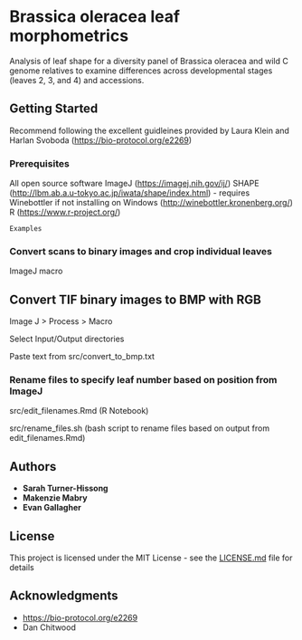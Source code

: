 # Brassica oleracea leaf morphometrics

Analysis of leaf shape for a diversity panel of Brassica oleracea and wild C genome relatives to examine differences across developmental stages (leaves 2, 3, and 4) and accessions. 

## Getting Started

Recommend following the excellent guidleines provided by Laura Klein and Harlan Svoboda (https://bio-protocol.org/e2269)

### Prerequisites

All open source software 
ImageJ (https://imagej.nih.gov/ij/)
SHAPE (http://lbm.ab.a.u-tokyo.ac.jp/iwata/shape/index.html) - requires Winebottler if not installing on Windows (http://winebottler.kronenberg.org/)
R (https://www.r-project.org/)

```
Examples 

```
### Convert scans to binary images and crop individual leaves

ImageJ macro 

## Convert TIF binary images to BMP with RGB

Image J > Process > Macro

Select Input/Output directories 

Paste text from src/convert_to_bmp.txt


### Rename files to specify leaf number based on position from ImageJ

src/edit_filenames.Rmd (R Notebook) 

src/rename_files.sh (bash script to rename files based on output from edit_filenames.Rmd)

## Authors

* **Sarah Turner-Hissong**
* **Makenzie Mabry**
* **Evan Gallagher**

## License

This project is licensed under the MIT License - see the [LICENSE.md](LICENSE.md) file for details

## Acknowledgments

* https://bio-protocol.org/e2269
* Dan Chitwood

 